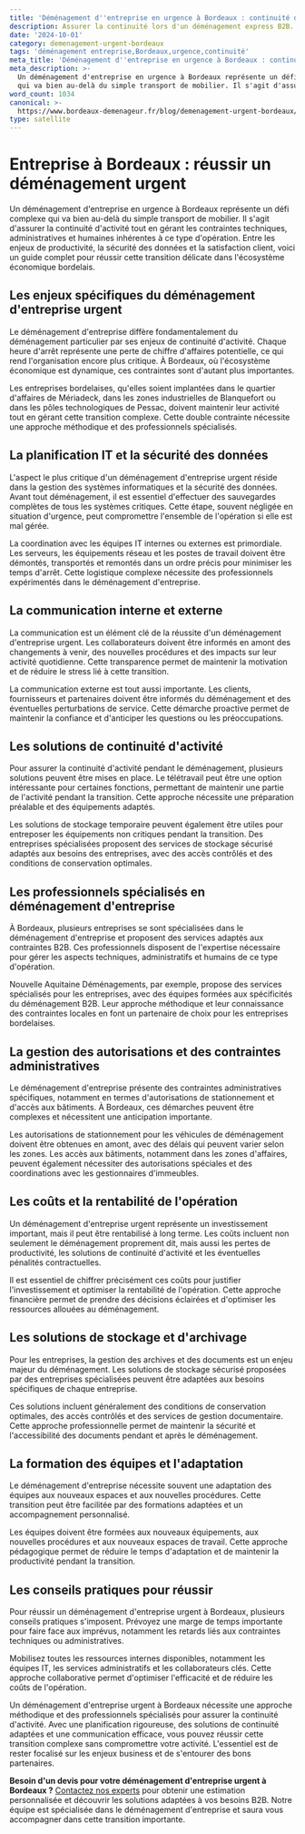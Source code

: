 ```yaml
---
title: 'Déménagement d''entreprise en urgence à Bordeaux : continuité d''activité'
description: Assurer la continuité lors d'un déménagement express B2B.
date: '2024-10-01'
category: demenagement-urgent-bordeaux
tags: 'déménagement entreprise,Bordeaux,urgence,continuité'
meta_title: 'Déménagement d''entreprise en urgence à Bordeaux : continuité d''activité'
meta_description: >-
  Un déménagement d'entreprise en urgence à Bordeaux représente un défi complexe
  qui va bien au-delà du simple transport de mobilier. Il s'agit d'assure.
word_count: 1034
canonical: >-
  https://www.bordeaux-demenageur.fr/blog/demenagement-urgent-bordeaux/demenagement-entreprise-urgence-bordeaux-continuite-activite
type: satellite
---
```



# Entreprise à Bordeaux : réussir un déménagement urgent

Un déménagement d'entreprise en urgence à Bordeaux représente un défi complexe qui va bien au-delà du simple transport de mobilier. Il s'agit d'assurer la continuité d'activité tout en gérant les contraintes techniques, administratives et humaines inhérentes à ce type d'opération. Entre les enjeux de productivité, la sécurité des données et la satisfaction client, voici un guide complet pour réussir cette transition délicate dans l'écosystème économique bordelais.

## Les enjeux spécifiques du déménagement d'entreprise urgent

Le déménagement d'entreprise diffère fondamentalement du déménagement particulier par ses enjeux de continuité d'activité. Chaque heure d'arrêt représente une perte de chiffre d'affaires potentielle, ce qui rend l'organisation encore plus critique. À Bordeaux, où l'écosystème économique est dynamique, ces contraintes sont d'autant plus importantes.

Les entreprises bordelaises, qu'elles soient implantées dans le quartier d'affaires de Mériadeck, dans les zones industrielles de Blanquefort ou dans les pôles technologiques de Pessac, doivent maintenir leur activité tout en gérant cette transition complexe. Cette double contrainte nécessite une approche méthodique et des professionnels spécialisés.

## La planification IT et la sécurité des données

L'aspect le plus critique d'un déménagement d'entreprise urgent réside dans la gestion des systèmes informatiques et la sécurité des données. Avant tout déménagement, il est essentiel d'effectuer des sauvegardes complètes de tous les systèmes critiques. Cette étape, souvent négligée en situation d'urgence, peut compromettre l'ensemble de l'opération si elle est mal gérée.

La coordination avec les équipes IT internes ou externes est primordiale. Les serveurs, les équipements réseau et les postes de travail doivent être démontés, transportés et remontés dans un ordre précis pour minimiser les temps d'arrêt. Cette logistique complexe nécessite des professionnels expérimentés dans le déménagement d'entreprise.

## La communication interne et externe

La communication est un élément clé de la réussite d'un déménagement d'entreprise urgent. Les collaborateurs doivent être informés en amont des changements à venir, des nouvelles procédures et des impacts sur leur activité quotidienne. Cette transparence permet de maintenir la motivation et de réduire le stress lié à cette transition.

La communication externe est tout aussi importante. Les clients, fournisseurs et partenaires doivent être informés du déménagement et des éventuelles perturbations de service. Cette démarche proactive permet de maintenir la confiance et d'anticiper les questions ou les préoccupations.

## Les solutions de continuité d'activité

Pour assurer la continuité d'activité pendant le déménagement, plusieurs solutions peuvent être mises en place. Le télétravail peut être une option intéressante pour certaines fonctions, permettant de maintenir une partie de l'activité pendant la transition. Cette approche nécessite une préparation préalable et des équipements adaptés.

Les solutions de stockage temporaire peuvent également être utiles pour entreposer les équipements non critiques pendant la transition. Des entreprises spécialisées proposent des services de stockage sécurisé adaptés aux besoins des entreprises, avec des accès contrôlés et des conditions de conservation optimales.

## Les professionnels spécialisés en déménagement d'entreprise

À Bordeaux, plusieurs entreprises se sont spécialisées dans le déménagement d'entreprise et proposent des services adaptés aux contraintes B2B. Ces professionnels disposent de l'expertise nécessaire pour gérer les aspects techniques, administratifs et humains de ce type d'opération.

Nouvelle Aquitaine Déménagements, par exemple, propose des services spécialisés pour les entreprises, avec des équipes formées aux spécificités du déménagement B2B. Leur approche méthodique et leur connaissance des contraintes locales en font un partenaire de choix pour les entreprises bordelaises.

## La gestion des autorisations et des contraintes administratives

Le déménagement d'entreprise présente des contraintes administratives spécifiques, notamment en termes d'autorisations de stationnement et d'accès aux bâtiments. À Bordeaux, ces démarches peuvent être complexes et nécessitent une anticipation importante.

Les autorisations de stationnement pour les véhicules de déménagement doivent être obtenues en amont, avec des délais qui peuvent varier selon les zones. Les accès aux bâtiments, notamment dans les zones d'affaires, peuvent également nécessiter des autorisations spéciales et des coordinations avec les gestionnaires d'immeubles.

## Les coûts et la rentabilité de l'opération

Un déménagement d'entreprise urgent représente un investissement important, mais il peut être rentabilisé à long terme. Les coûts incluent non seulement le déménagement proprement dit, mais aussi les pertes de productivité, les solutions de continuité d'activité et les éventuelles pénalités contractuelles.

Il est essentiel de chiffrer précisément ces coûts pour justifier l'investissement et optimiser la rentabilité de l'opération. Cette approche financière permet de prendre des décisions éclairées et d'optimiser les ressources allouées au déménagement.

## Les solutions de stockage et d'archivage

Pour les entreprises, la gestion des archives et des documents est un enjeu majeur du déménagement. Les solutions de stockage sécurisé proposées par des entreprises spécialisées peuvent être adaptées aux besoins spécifiques de chaque entreprise.

Ces solutions incluent généralement des conditions de conservation optimales, des accès contrôlés et des services de gestion documentaire. Cette approche professionnelle permet de maintenir la sécurité et l'accessibilité des documents pendant et après le déménagement.

## La formation des équipes et l'adaptation

Le déménagement d'entreprise nécessite souvent une adaptation des équipes aux nouveaux espaces et aux nouvelles procédures. Cette transition peut être facilitée par des formations adaptées et un accompagnement personnalisé.

Les équipes doivent être formées aux nouveaux équipements, aux nouvelles procédures et aux nouveaux espaces de travail. Cette approche pédagogique permet de réduire le temps d'adaptation et de maintenir la productivité pendant la transition.

## Les conseils pratiques pour réussir

Pour réussir un déménagement d'entreprise urgent à Bordeaux, plusieurs conseils pratiques s'imposent. Prévoyez une marge de temps importante pour faire face aux imprévus, notamment les retards liés aux contraintes techniques ou administratives.

Mobilisez toutes les ressources internes disponibles, notamment les équipes IT, les services administratifs et les collaborateurs clés. Cette approche collaborative permet d'optimiser l'efficacité et de réduire les coûts de l'opération.

Un déménagement d'entreprise urgent à Bordeaux nécessite une approche méthodique et des professionnels spécialisés pour assurer la continuité d'activité. Avec une planification rigoureuse, des solutions de continuité adaptées et une communication efficace, vous pouvez réussir cette transition complexe sans compromettre votre activité. L'essentiel est de rester focalisé sur les enjeux business et de s'entourer des bons partenaires.

**Besoin d'un devis pour votre déménagement d'entreprise urgent à Bordeaux ?** [Contactez nos experts](/contact) pour obtenir une estimation personnalisée et découvrir les solutions adaptées à vos besoins B2B. Notre équipe est spécialisée dans le déménagement d'entreprise et saura vous accompagner dans cette transition importante.
